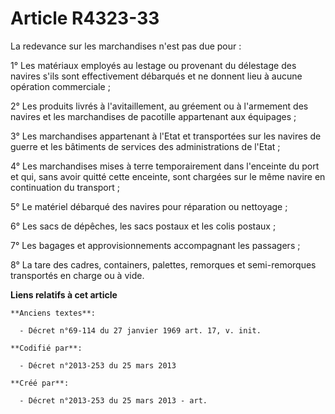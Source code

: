 # Article R4323-33

La redevance sur les marchandises n'est pas due pour :

1° Les matériaux employés au lestage ou provenant du délestage des navires s'ils sont effectivement débarqués et ne donnent
lieu à aucune opération commerciale ;

2° Les produits livrés à l'avitaillement, au gréement ou à l'armement des navires et les marchandises de pacotille
appartenant aux équipages ;

3° Les marchandises appartenant à l'Etat et transportées sur les navires de guerre et les bâtiments de services des
administrations de l'Etat ;

4° Les marchandises mises à terre temporairement dans l'enceinte du port et qui, sans avoir quitté cette enceinte, sont
chargées sur le même navire en continuation du transport ;

5° Le matériel débarqué des navires pour réparation ou nettoyage ;

6° Les sacs de dépêches, les sacs postaux et les colis postaux ;

7° Les bagages et approvisionnements accompagnant les passagers ;

8° La tare des cadres, containers, palettes, remorques et semi-remorques transportés en charge ou à vide.

**Liens relatifs à cet article**

	**Anciens textes**:

	  - Décret n°69-114 du 27 janvier 1969 art. 17, v. init.

	**Codifié par**:

	  - Décret n°2013-253 du 25 mars 2013

	**Créé par**:

	  - Décret n°2013-253 du 25 mars 2013 - art.
